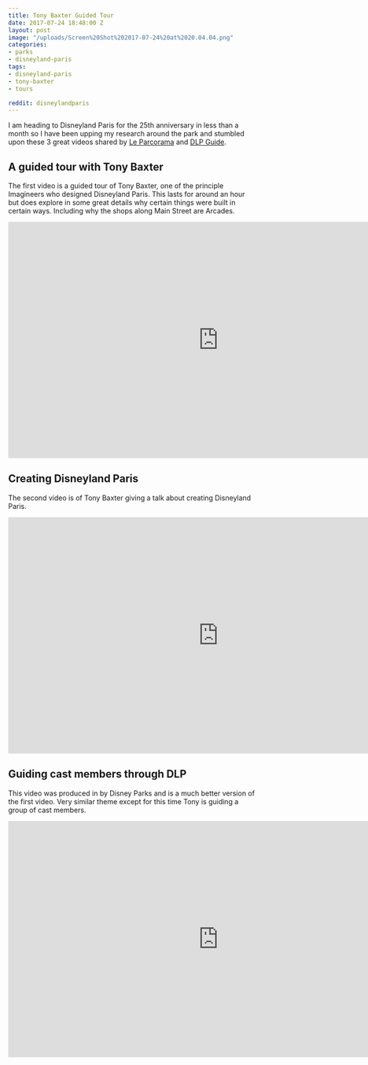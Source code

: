 ```yaml
---
title: Tony Baxter Guided Tour
date: 2017-07-24 18:48:00 Z
layout: post
image: "/uploads/Screen%20Shot%202017-07-24%20at%2020.04.04.png"
categories:
- parks
- disneyland-paris
tags:
- disneyland-paris
- tony-baxter
- tours

reddit: disneylandparis
---
```


I am heading to Disneyland Paris for the 25th anniversary in less than a month so I have been upping my research around the park and stumbled upon these 3 great videos shared by [Le Parcorama](http://www.leparcorama.com/2017/04/02/a-guided-tour-of-disneyland-paris-with-imagineer-tony-baxter/) and [DLP Guide](http://www.dlpguide.com/).

## A guided tour with Tony Baxter
The first video is a guided tour of Tony Baxter, one of the principle Imagineers who designed Disneyland Paris. This lasts for around an hour but does explore in some great details why certain things were built in certain ways. Including why the shops along Main Street are Arcades.

<iframe width="853" height="480" src="https://www.youtube.com/embed/FUEnbQ7-XZw?rel=0" frameborder="0" allowfullscreen></iframe>

## Creating Disneyland Paris
The second video is of Tony Baxter giving a talk about creating Disneyland Paris.

<iframe width="853" height="480" src="https://www.youtube.com/embed/823dLXgKHKk?rel=0" frameborder="0" allowfullscreen></iframe>

## Guiding cast members through DLP
This video was produced in by Disney Parks and is a much better version of the first video. Very similar theme except for this time Tony is guiding a group of cast members.

<iframe width="853" height="480" src="https://www.youtube.com/embed/fMde7k5HRu0?rel=0" frameborder="0" allowfullscreen></iframe>

